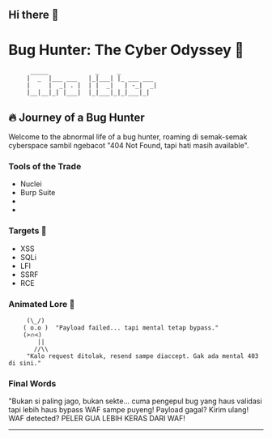 ## Hi there 👋

# Bug Hunter: The Cyber Odyssey 🚀

```plaintext
      _____             _     _            
     |  _  |___ ___   |_|___| |_ ___ ___  
     |     |  _| . |  | |  _|   | -_|  _| 
     |__|__|_| |___|  |_|___|_|_|___|_|   
```

## 🔥 Journey of a Bug Hunter
Welcome to the abnormal life of a bug hunter, roaming di semak-semak cyberspace sambil ngebacot "404 Not Found, tapi hati masih available".

### Tools of the Trade
- Nuclei
- Burp Suite
- 
- 

### Targets 🧠
- XSS
- SQLi
- LFI
- SSRF
- RCE

### Animated Lore 📜
```plaintext
     (\_/)
    ( o.o )  "Payload failed... tapi mental tetap bypass."
    (>🔥<)
        ||
       //\\
     "Kalo request ditolak, resend sampe diaccept. Gak ada mental 403 di sini."
```

### Final Words
"Bukan si paling jago, bukan sekte... cuma pengepul bug yang haus validasi tapi lebih haus bypass WAF sampe puyeng! Payload gagal? Kirim ulang! WAF detected? PELER GUA LEBIH KERAS DARI WAF!

---
<!--
**00x0kafyy/00x0kafyy** is a ✨ _special_ ✨ repository because its `README.md` (this file) appears on your GitHub profile.

Here are some ideas to get you started:

- 🔭 I’m currently working on ...
- 🌱 I’m currently learning ...
- 👯 I’m looking to collaborate on ...
- 🤔 I’m looking for help with ...
- 💬 Ask me about ...
- 📫 How to reach me: ...
- 😄 Pronouns: ...
- ⚡ Fun fact: ...
-->
